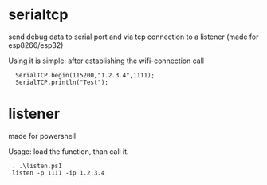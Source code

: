 # serialtcp
send debug data to serial port and via tcp connection to a listener (made for esp8266/esp32)

Using it is simple: after establishing the wifi-connection call
```
  SerialTCP.begin(115200,"1.2.3.4",1111);  
  SerialTCP.println("Test");
```
# listener
made for powershell

Usage: load the function, than call it.
```
 . .\listen.ps1
 listen -p 1111 -ip 1.2.3.4
```
 
 
